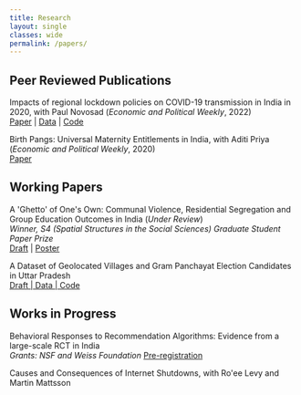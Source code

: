 ```yaml
---
title: Research
layout: single
classes: wide
permalink: /papers/
---
```


## Peer Reviewed Publications

Impacts of regional lockdown policies on COVID-19 transmission in India in 2020, with Paul Novosad (_Economic and Political Weekly_, 2022)
<br>
[Paper](https://www.medrxiv.org/content/10.1101/2021.08.09.21261277v1) | [Data](https://github.com/devdatalab/paper-kalra-novosad-india-npi/tree/main/clean_data) | [Code](https://github.com/devdatalab/paper-kalra-novosad-india-npi/tree/main/b)

Birth Pangs: Universal Maternity Entitlements in India, with Aditi Priya (_Economic and Political Weekly_, 2020)
<br>
[Paper](https://papers.ssrn.com/sol3/papers.cfm?abstract_id=3486671)

## Working Papers
A 'Ghetto' of One's Own: Communal Violence, Residential Segregation and Group Education Outcomes in India (_Under Review_)
<br>
*Winner, S4 (Spatial Structures in the Social Sciences) Graduate Student Paper Prize*
<br>
[Draft](https://osf.io/preprints/socarxiv/265r3/) | [Poster](https://drive.google.com/file/d/1rMSgrlyeTL2pX4WoLIBIlpKUDSLvxAwi/view?usp=sharing)

A Dataset of Geolocated Villages and Gram Panchayat Election Candidates in Uttar Pradesh
<br>
[Draft | Data | Code](https://osf.io/preprints/socarxiv/d6w2h/)

## Works in Progress
Behavioral Responses to Recommendation Algorithms: Evidence from a large-scale RCT in India
<br>
*Grants: NSF and Weiss Foundation*
[Pre-registration](https://www.socialscienceregistry.org/trials/10933)

Causes and Consequences of Internet Shutdowns, with Ro'ee Levy and Martin Mattsson


